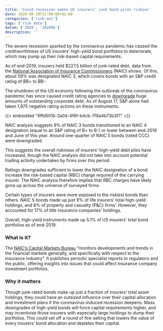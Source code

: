 ```yaml
---
title: 'Covid recession makes US insurers’ junk bond piles riskier'
date: 2020-08-28T12:00:00+02:00
categories: ['risk-net']
tags: ['risk data']
datum: ['2020', '202008']
description: ''
---
```


The severe recession sparked by the coronavirus pandemic has caused the creditworthiness of US insurers’ high-yield bond portfolios to deteriorate, which may pump up their risk-based capital requirements.

As of end-2019, insurers held $227.5 billion of junk-rated debt, data from the [National Association of Insurance Commissioners](https://www.naic.org/capital_markets_archive/special_report_200828.pdf) (NAIC) shows. Of this, about 59% was designated NAIC 3, which covers bonds with an S&P credit rating of BB+ to BB-.

The shutdown of the US economy following the outbreak of the coronavirus pandemic has since caused credit rating agencies to [downgrade](https://www.risk.net/comment/7562771/scared-of-fallen-angels-so-are-the-rating-agencies) huge amounts of outstanding corporate debt. As of August 17, S&P alone had taken 1,975 negative rating actions on these instruments.

{{< embedded "6ffd501b-3a0d-4f6f-b4cb-7f6a4b73b3f7" >}}

NAIC analysis suggests 9% of NAIC 3 bonds transitioned to an NAIC 4 designation (equal to an S&P rating of B+ to B-) or lower between end-2019 and June of this year. Around one-quarter of NAIC 5 bonds (rated CCC) were downgraded.

This suggests the overall riskiness of insurers’ high-yield debt piles have increased, though the NAIC analysis did not take into account potential trading activity undertaken by firms over this period.

Ratings downgrades sufficient to lower the NAIC designation of a bond increase the risk-based capital (RBC) charge required of the carrying insurer. The NAIC analysis therefore implies that RBC charges have likely gone up across the universe of surveyed firms.

Certain types of insurers were more exposed to the riskiest bonds than others. NAIC 5 bonds made up just 9% of life insurers’ total high-yield holdings, and 8% of property and casualty (P&C) firms’. However, they accounted for 17% of title insurance companies’ holdings.

Overall, high-yield instruments made up 5.1% of US insurers’ total bond portfolios as of end-2019.

### What is it?
The [NAIC’s Capital Markets Bureau](https://www.naic.org/members_capital_markets_bureau.htm) “monitors developments and trends in the financial markets generally, and specifically with respect to the insurance industry”. It publishes periodic specialist reports to regulators and the public, offering insights into issues that could affect insurance company investment portfolios.

### Why it matters
Though junk-rated bonds make up just a fraction of insurers’ total asset holdings, they could have an outsized influence over their capital allocation and investment plans if the coronavirus-induced recession deepens.
Mass downgrades of high-yield bonds will force capital requirements higher, and may incentivise those insurers with especially large holdings to dump their portfolios. This could set off a round of fire-selling that lowers the value of every insurers’ bond allocation and depletes their capital.

